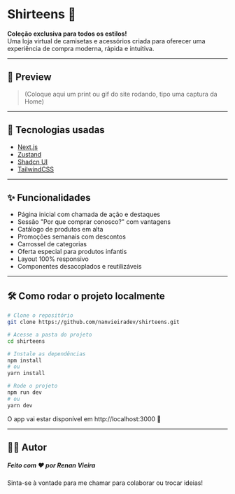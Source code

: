 # Shirteens 👕

**Coleção exclusiva para todos os estilos!**  
Uma loja virtual de camisetas e acessórios criada para oferecer uma experiência de compra moderna, rápida e intuitiva.

---

## 📸 Preview

> (Coloque aqui um print ou gif do site rodando, tipo uma captura da Home)

---

## 🚀 Tecnologias usadas

- [Next.js](https://nextjs.org/)
- [Zustand](https://zustand-demo.pmnd.rs/)
- [Shadcn UI](https://ui.shadcn.com/)
- [TailwindCSS](https://tailwindcss.com/)

---

## ✨ Funcionalidades

- Página inicial com chamada de ação e destaques
- Sessão "Por que comprar conosco?" com vantagens
- Catálogo de produtos em alta
- Promoções semanais com descontos
- Carrossel de categorias
- Oferta especial para produtos infantis
- Layout 100% responsivo
- Componentes desacoplados e reutilizáveis

---

## 🛠️ Como rodar o projeto localmente

```bash
# Clone o repositório
git clone https://github.com/nanvieiradev/shirteens.git

# Acesse a pasta do projeto
cd shirteens

# Instale as dependências
npm install
# ou
yarn install

# Rode o projeto
npm run dev
# ou
yarn dev
```
O app vai estar disponível em http://localhost:3000 🚀

---

## 🧑‍💻 Autor
##### Feito com ❤️ por Renan Vieira
Sinta-se à vontade para me chamar para colaborar ou trocar ideias!